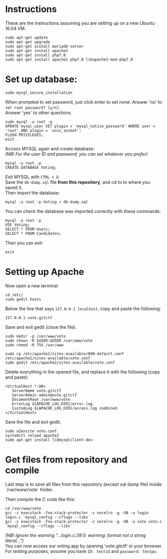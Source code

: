 # Instructions
These are the instructions assuming you are setting up on a new Ubuntu 16.04 VM.

```
sudo apt-get update  
sudo apt-get upgrade  
sudo apt-get install mariadb-server  
sudo apt-get install apache2  
sudo apt-get install php7.0  
sudo apt-get install apache2 php7.0 libapache2-mod-php7.0
```

<h1>Set up database:</h1>

```
sudo mysql_secure_installation
```  
When prompted to set password, just click enter to set none. Answer 'no' to `set root password? [y/n]`.  
Answer 'yes' to other questions.

```
sudo mysql -u root -p 
UPDATE mysql.user SET plugin = 'mysql_native_password' WHERE user = 'root' AND plugin = 'unix_socket';
FLUSH PRIVILEGES;
exit
```

Access MYSQL again and create database:  
*(NB! For the user ID and password, you can set whatever you prefer)*
```
mysql -u root -p  
CREATE DATABASE Voting;
```

Exit MYSQL with `CTRL + D`.  
Save the `db-dump.sql` file **from this repository**, and cd to to where you saved it.  
Then import the database:

```
mysql -u root -p Voting < db-dump.sql
```

You can check the database was imported correctly with these commands:
```
mysql -u root -p  
USE Voting;
SELECT * FROM Users; 
SELECT * FROM Candidates;
```
Then you can exit:
```
exit 
```
<h1>Setting up Apache </h1>

Now open a new terminal  
```
cd /etc/  
sudo gedit hosts  
```
Below the line that says `127.0.0.1 localhost`, copy and paste the following:
```
127.0.0.1 vote.gitctf  
```
Save and exit gedit (close the file).

```
sudo mkdir -p /var/www/vote  
sudo chown -R $USER:$USER /var/www/vote
sudo chmod -R 755 /var/www  

sudo cp /etc/apache2/sites-available/000-default.conf /etc/apache2/sites-available/vote.conf  
sudo gedit /etc/apache2/sites-available/vote.conf  
```

Delete everything in the opened file, and replace it with the following (copy and paste):
```
<VirtualHost *:80>  
   ServerName vote.gitctf  
   ServerAdmin admin@vote.gitctf  
   DocumentRoot /var/www/vote  
   ErrorLog ${APACHE_LOG_DIR}/error.log  
   CustomLog ${APACHE_LOG_DIR}/access.log combined  
</VirtualHost>
```
Save the file and exit gedit.
```
sudo a2ensite vote.conf  
systemctl reload apache2  
sudo apt-get install libmysqlclient-dev  
```

<h1>Get files from repository and compile</h1>
Last step is to save all files from this repository (except sql dump file) inside `/var/www/vote` folder.


Then compile the C code like this:  
```
cd /var/www/vote
gcc -z execstack -fno-stack-protector -z norelro -g -O0 -o login login.c `mysql_config --cflags --libs`
gcc -z execstack -fno-stack-protector -z norelro -g -O0 -o vote vote.c `mysql_config --cflags --libs`
```
*(NB! Ignore the warning "...login.c:39:5: warning: format not a string literal...")*  
You can now access our voting app by opening 'vote.gitctf' in your browser.  
For testing purposes, assume you have `ID: testid` and `password: testpw`.
